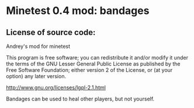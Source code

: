 Minetest 0.4 mod: bandages
=========================

License of source code:
-----------------------
Andrey's mod for minetest

This program is free software; you can redistribute it and/or modify
it under the terms of the GNU Lesser General Public License as published by
the Free Software Foundation; either version 2 of the License, or
(at your option) any later version.

http://www.gnu.org/licenses/lgpl-2.1.html


Bandages can be used to heal other players, but not yourself.

